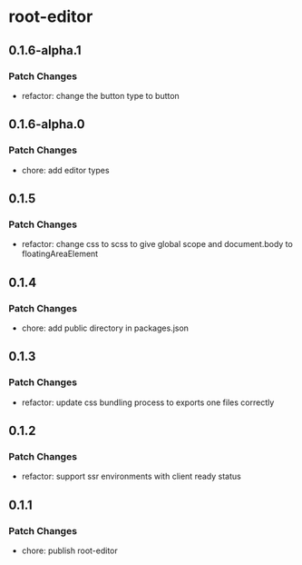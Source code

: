 # root-editor

## 0.1.6-alpha.1

### Patch Changes

- refactor: change the button type to button

## 0.1.6-alpha.0

### Patch Changes

- chore: add editor types

## 0.1.5

### Patch Changes

- refactor: change css to scss to give global scope and document.body to floatingAreaElement

## 0.1.4

### Patch Changes

- chore: add public directory in packages.json

## 0.1.3

### Patch Changes

- refactor: update css bundling process to exports one files correctly

## 0.1.2

### Patch Changes

- refactor: support ssr environments with client ready status

## 0.1.1

### Patch Changes

- chore: publish root-editor
